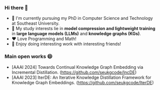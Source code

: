 ### Hi there 👋
- 🔭 I'm currently pursuing my PhD in Computer Science and Technology at Southeast University. 
- 🌱 My study interests lie in **model compression and lightweight training** in **large language models (LLMs)** and **knowledge graphs (KGs)**.
- ❤️ Love Programming and Math!
- 👯 Enjoy doing interesting work with interesting friends! 


<!--
**ljj-007/ljj-007** is a ✨ _special_ ✨ repository because its `README.md` (this file) appears on your GitHub profile.

Here are some ideas to get you started:

- 🔭 I’m currently working on ...
- 🌱 I’m currently learning ...
- 👯 I’m looking to collaborate on ...
- 🤔 I’m looking for help with ...
- 💬 Ask me about ...
- 📫 How to reach me: ...
- 😄 Pronouns: ...
- ⚡ Fun fact: ...
-->

### Main open works 😄
- [AAAI 2024] Towards Continual Knowledge Graph Embedding via Incremental Distillation. (https://github.com/seukgcode/IncDE)
- [AAAI 2023] IterDE: An Iterative Knowledge Distillation Framework for Knowledge Graph Embeddings. (https://github.com/seukgcode/IterDE)
<!--
### Contributed open works 😃
- [AAAI 2024] OntoFact: Unveiling Fantastic Fact-Skeleton of LLMs via Ontology-Driven Reinforcement Learning. (https://github.com/seukgcode/OntoFact)
-->

<!--
[![Top Langs](https://github-readme-stats.vercel.app/api/top-langs/?username=ljj-007&layout=compact)](https://github.com/anuraghazra/github-readme-stats)
-->
